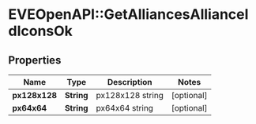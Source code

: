 # EVEOpenAPI::GetAlliancesAllianceIdIconsOk

## Properties
Name | Type | Description | Notes
------------ | ------------- | ------------- | -------------
**px128x128** | **String** | px128x128 string | [optional] 
**px64x64** | **String** | px64x64 string | [optional] 


